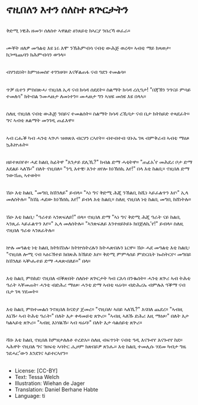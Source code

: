 # ኖዚበለን እተን ሰለስተ ጸጕርታትን

##
ቅድሚ ነዊሕ ዘመን፡ ሰለስተ ኣዋልድ ዕንጸይቲ ክኣርያ ንበረኻ ወፈራ።

##
ሙቐት ዘለዎ መዓልቲ እዩ ኔሩ እሞ ንኽሕምብሳ ናብቲ ውሕጅ ወረዳ። ኣብቲ ማይ ክጻወታ፡ ክጋጫጨባን ክሕምብሳን ወዓላ። 

##
ብሃንደበት፡ ከምዝመሰየ ተገንዘባ። እናቐልጠፋ ናብ ዓደን ተመልሳ።

##
ጥቓ ቤተን ምስበጽሓ፡ ኖዚበለ ኢዳ ናብ ክሳዳ ሰደደት። ስልማት ክሳዳ ረሲዓታ! "በጃኽን ንዓናይ ምሳይ ተመለሳ" ክትብል ንመሓዙታ ለመነተን። መሓዙታ ግን ኣዝዩ መስዩ እዩ በላኣ።

##
ስለዚ ኖዚበለ ናብቲ ውሕጅ ንበይና ተመልሰት። ስልማት ክሳዳ ረኺባታ ናብ ቤታ ክትከይድ ተጻደፈት። ግና ኣብቲ ጸልማት መንገዲ ጠፊእዋ።

##
ኣብ ርሑቕ ካብ ሓንቲ ኣጕዶ ዝወጽእ ብርሃን ርኣየት። ብተብተብ ናቡኡ ገጻ ብምቅራብ ኣብቲ ማዕጾ ኳሕኵሐት።

##
ዘይተጸበየቶ፡ ሓደ ከልቢ ከፊትዋ "እንታይ ደሊኺ?" ክብል ድማ ሓቲትዋ። "ጠፊአ'የ መሕደሪ ቦታ ድማ እደልይ ኣለኹ፡" በለት ኖዚበለ። "ንዒ እተዊ፡ እንተ ዘየሎ ክነኽሰኪ እየ!" በላ እቲ ከልቢ። ኖዚበለ ድማ ንውሽጢ ኣተወት።

##
ሽዑ እቲ ከልቢ "መግቢ ከሽንለይ" ይብላ። "ኣነ ግና ቅድሚ ሕጂ ንኸልቢ ከሺነ ኣይፈልጥን እየ፡" ኢላ መለሰትሉ። "ከሽኒ ሓደው ክነኽሰኪ እየ!" ይብላ እቲ ከልቢ። ስለዚ ኖዚበለ ነቲ ከልቢ መግቢ ከሸነትሉ።

##
ሽዑ እቲ ከልቢ፡ "ዓራተይ ኣንጽፍለይ!" በላ። ኖዚበለ ድማ "ኣነ ግና ቅድሚ ሕጂ ዓራት ናይ ከልቢ ኣንጺፈ ኣይፈልጥን እየ።" ኢላ መለሰትሉ። "ኣንጽፍለይ እንተዘይኮይኑ ክበጅለኪ'የ!" ይብላ። ስለዚ ኖዚበለ ዓራቱ ኣንጸፈትሉ።

##
ኵሉ መዓልቲ ነቲ ከልቢ ክትክሽነሉ፡ ክትኵስትረሉን ክትሓጽበሉን ኔርዋ። ሽዑ ሓደ መዓልቲ እቲ ከልቢ፡ "ኖዚበለ ሎሚ ናብ ኣዕሩኽተይ ክበጽሕ ክኸይድ እየ። ቅድሚ ምምላሰይ ምድርቤት ኰስትርዮ፡ መግበይ ከሽንለይ ኣቝሑተይ ድማ ሓጻጽብለይ።" በላ።

##
እቲ ከልቢ ምስከደ፡ ኖዚበለ ብቕጽበት ሰለስተ ጸጕርታት ካብ ርእሳ በንቈሰት። ሓንቲ ጸጕሪ ኣብ ትሕቲ ዓራት ኣቐመጠት፡ ሓንቲ ብድሕሪ ማዕጾ፡ ሓንቲ ድማ ኣብቲ ዛሬባ። ብድሕሪኡ ብምሉእ ዓቕማ ናብ ቤታ ገጻ ሃደመት።

##
እቲ ከልቢ ምስተመልሰ ንኖዚበለ ከናድያ ጀመረ። "ኖዚበለ፡ ኣበይ ኣለኺ?" እናበለ ጨደረ። "ኣብዚ እኔኹ፡ ኣብ ትሕቲ ዓራት፡" በለት እታ ቀዳመይቲ ጸጕሪ። "ኣብዚ ኣለኹ ድሕሪ እዚ ማዕጾ፡" በለት እታ ካልኣይቲ ጸጕሪ። "ኣብዚ እነሃልኹ፡ ኣብ ዛሬባ፡" በለት እታ ሳልሰይቲ ጸጕሪ።

##
ሻቡ እቲ ከልቢ ኖዚበለ ከምዘታለለቶ ተረድአ። ስለዚ ብፍጥነት ናብቲ ዓዲ እናጐየየ እናጐየየ ከደ። ኣሕዋት ኖዚበለ ግና ገዘፍቲ ኣባትር ሒዞም ክጽበይዎ ጸንሑ። እቲ ከልቢ ተመሊሱ ሃደመ ካብታ ግዜ ንደሓር'ውን እንደገና ኣይተርኣየን።

##
* License: [CC-BY]
* Text: Tessa Welch
* Illustration: Wiehan de Jager
* Translation: Daniel Berhane Habte
* Language: ti
